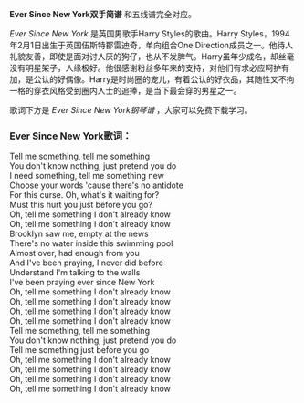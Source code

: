 

**Ever Since New York双手简谱** 和五线谱完全对应。

_Ever Since New York_ 是英国男歌手Harry Styles的歌曲。Harry
Styles，1994年2月1日出生于英国伍斯特郡雷迪奇，单向组合One
Direction成员之一。他待人礼貌友善，即使是面对讨人厌的狗仔，也从不发脾气。Harry虽年少成名，却丝毫没有明星架子，人缘极好。他很感谢粉丝多年来的支持，对他们有求必应呵护有加，是公认的好偶像。Harry是时尚圈的宠儿，有着公认的好衣品，其随性又不拘一格的穿衣风格受到圈内人士的追捧，是当下最会穿的男星之一。

歌词下方是 _Ever Since New York钢琴谱_ ，大家可以免费下载学习。

### Ever Since New York歌词：

Tell me something, tell me something  
You don't know nothing, just pretend you do  
I need something, tell me something new  
Choose your words 'cause there's no antidote  
For this curse. Oh, what's it waiting for?  
Must this hurt you just before you go?  
Oh, tell me something I don't already know  
Oh, tell me something I don't already know  
Brooklyn saw me, empty at the news  
There's no water inside this swimming pool  
Almost over, had enough from you  
And I've been praying, I never did before  
Understand I'm talking to the walls  
I've been praying ever since New York  
Oh, tell me something I don't already know  
Oh, tell me something I don't already know  
Oh, tell me something I don't already know  
Oh, tell me something I don't already know  
Tell me something, tell me something  
You don't know nothing, just pretend you do  
Tell me something just before you go  
Oh, tell me something I don't already know  
Oh, tell me something I don't already know  
Oh, tell me something I don't already know  
Oh, tell me something I don't already know

